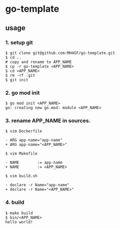 # go-template

## usage

### 1. setup git

```shell script
$ git clone git@github.com:MH4GF/go-template.git
$ cd ..
# copy and rename to APP_NAME
$ cp -r go-template <APP_NAME>
$ cd <APP_NAME>
$ rm -rf .git
$ git init
```

### 2. go mod init

```shell script
$ go mod init <APP_NAME>
go: creating new go.mod: module <APP_NAME>
```

### 3. rename APP_NAME in sources.

```shell script
$ vim Dockerfile

- ARG app-name="app-name"
+ ARG app-name="<APP_NAME>"

$ vim Makefile

- NAME        := app-name
+ NAME        := <APP_NAME>

$ vim build.sh

- declare -r Name="app-name"
+ declare -r Name="<APP_NAME>"
```

### 4. build

```shell script
$ make build
$ bin/<APP_NAME>
hello world!
```
